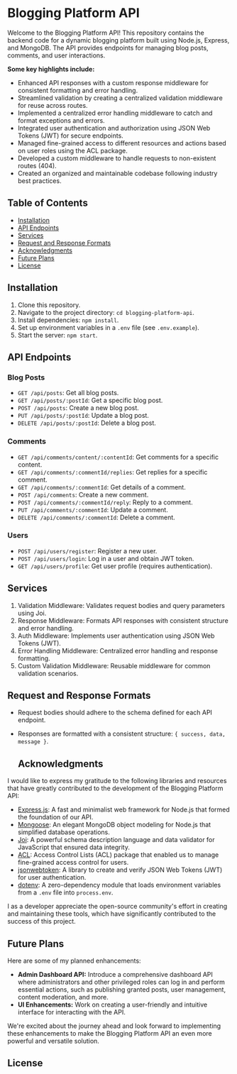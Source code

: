 # Blogging Platform API

Welcome to the Blogging Platform API! This repository contains the backend code for a dynamic blogging platform built using Node.js, Express, and MongoDB. The API provides endpoints for managing blog posts, comments, and user interactions.

**Some key highlights include:**
- Enhanced API responses with a custom response middleware for consistent formatting and error handling.
- Streamlined validation by creating a centralized validation middleware for reuse across routes.
- Implemented a centralized error handling middleware to catch and format exceptions and errors.
- Integrated user authentication and authorization using JSON Web Tokens (JWT) for secure endpoints.
- Managed fine-grained access to different resources and actions based on user roles using the ACL package.
- Developed a custom middleware to handle requests to non-existent routes (404).
- Created an organized and maintainable codebase following industry best practices.

## Table of Contents

- [Installation](#installation)
- [API Endpoints](#api-endpoints)
- [Services](#services)
- [Request and Response Formats](#request-and-response-formats)
- [Acknowledgments](#acknowledgments)
- [Future Plans](#future-plans)
- [License](#license)

## Installation

1. Clone this repository.
2. Navigate to the project directory: `cd blogging-platform-api`.
3. Install dependencies: `npm install`.
4. Set up environment variables in a `.env` file (see `.env.example`).
5. Start the server: `npm start`.

## API Endpoints

### Blog Posts

- `GET /api/posts`: Get all blog posts.
- `GET /api/posts/:postId`: Get a specific blog post.
- `POST /api/posts`: Create a new blog post.
- `PUT /api/posts/:postId`: Update a blog post.
- `DELETE /api/posts/:postId`: Delete a blog post.

### Comments

- `GET /api/comments/content/:contentId`: Get comments for a specific content.
- `GET /api/comments/:commentId/replies`: Get replies for a specific comment.
- `GET /api/comments/:commentId`: Get details of a comment.
- `POST /api/comments`: Create a new comment.
- `POST /api/comments/:commentId/reply`: Reply to a comment.
- `PUT /api/comments/:commentId`: Update a comment.
- `DELETE /api/comments/:commentId`: Delete a comment.

### Users

- `POST /api/users/register`: Register a new user.
- `POST /api/users/login`: Log in a user and obtain JWT token.
- `GET /api/users/profile`: Get user profile (requires authentication).

## Services

1. Validation Middleware: Validates request bodies and query parameters using Joi.
2. Response Middleware: Formats API responses with consistent structure and error handling.
3. Auth Middleware: Implements user authentication using JSON Web Tokens (JWT).
4. Error Handling Middleware: Centralized error handling and response formatting.
5. Custom Validation Middleware: Reusable middleware for common validation scenarios.

## Request and Response Formats

- Request bodies should adhere to the schema defined for each API endpoint.
- Responses are formatted with a consistent structure: `{ success, data, message }`.

  ## Acknowledgments

I would like to express my gratitude to the following libraries and resources that have greatly contributed to the development of the Blogging Platform API:

- [Express.js](https://expressjs.com/): A fast and minimalist web framework for Node.js that formed the foundation of our API.
- [Mongoose](https://mongoosejs.com/): An elegant MongoDB object modeling for Node.js that simplified database operations.
- [Joi](https://joi.dev/): A powerful schema description language and data validator for JavaScript that ensured data integrity.
- [ACL](https://github.com/OptimalBits/node_acl): Access Control Lists (ACL) package that enabled us to manage fine-grained access control for users.
- [jsonwebtoken](https://www.npmjs.com/package/jsonwebtoken): A library to create and verify JSON Web Tokens (JWT) for user authentication.
- [dotenv](https://www.npmjs.com/package/dotenv): A zero-dependency module that loads environment variables from a `.env` file into `process.env`.

I as a developer appreciate the open-source community's effort in creating and maintaining these tools, which have significantly contributed to the success of this project.

## Future Plans

Here are some of my planned enhancements:

- **Admin Dashboard API:** Introduce a comprehensive dashboard API where administrators and other privileged roles can log in and perform essential actions, such as publishing granted posts, user management, content moderation, and more.
- **UI Enhancements:** Work on creating a user-friendly and intuitive interface for interacting with the API.

We're excited about the journey ahead and look forward to implementing these enhancements to make the Blogging Platform API an even more powerful and versatile solution.


## License


